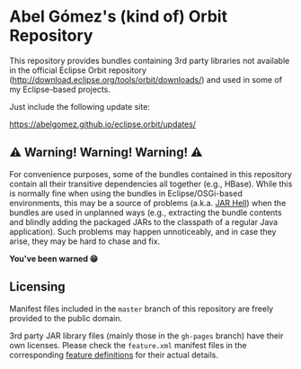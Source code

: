 # Abel Gómez's (kind of) Orbit Repository

This repository provides bundles containing 3rd party libraries not available in the official Eclipse Orbit repository (http://download.eclipse.org/tools/orbit/downloads/) and used in some of my Eclipse-based projects.

Just include the following update site:

https://abelgomez.github.io/eclipse.orbit/updates/

## :warning: Warning! Warning! Warning! :warning:

For convenience purposes, some of the bundles contained in this repository contain all their transitive dependencies all together (e.g., HBase).
While this is normally fine when using the bundles in Eclipse/OSGi-based environments, this may be a source of problems (a.k.a. [JAR Hell](https://en.wikipedia.org/wiki/Java_Classloader#JAR_hell)) when the bundles are used in unplanned ways (e.g., extracting the bundle contents and blindly adding the packaged JARs to the classpath of a regular Java application).
Such problems may happen unnoticeably, and in case they arise, they may be hard to chase and fix.

**You've been warned :grin:**

## Licensing

Manifest files included in the `master` branch of this repository are freely provided to the public domain. 

3rd party JAR library files (mainly those in the `gh-pages` branch) have their own licenses. Please check the `feature.xml` manifest files in the corresponding [feature definitions](features/) for their actual details.
